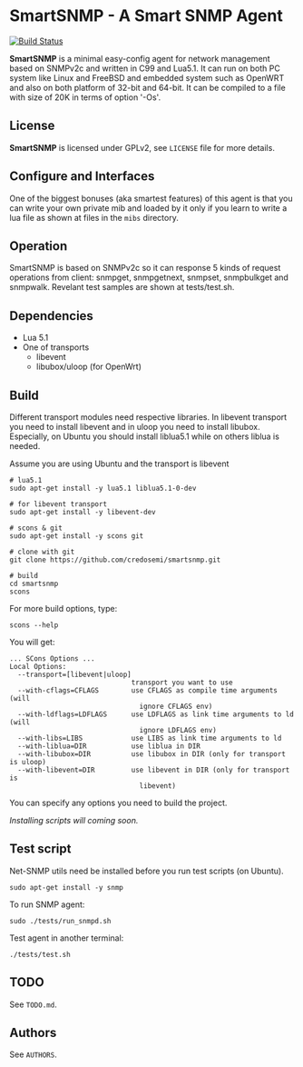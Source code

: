 SmartSNMP - A Smart SNMP Agent
==============================

[![Build Status](https://travis-ci.org/credosemi/smartsnmp.svg?branch=master)](https://travis-ci.org/credosemi/smartsnmp)

**SmartSNMP** is a minimal easy-config agent for network management based on SNMPv2c
and written in C99 and Lua5.1. It can run on both PC system like Linux and 
FreeBSD and embedded system such as OpenWRT and also on both platform of 32-bit 
and 64-bit. It can be compiled to a file with size of 20K in terms of option 
'-Os'.

License
-------

**SmartSNMP** is licensed under GPLv2, see `LICENSE` file for more details.

Configure and Interfaces
------------------------

One of the biggest bonuses (aka smartest features) of this agent is that you can
write your own private mib and loaded by it only if you learn to write a lua 
file as shown at files in the `mibs` directory.

Operation
---------

SmartSNMP is based on SNMPv2c so it can response 5 kinds of request operations 
from client: snmpget, snmpgetnext, snmpset, snmpbulkget and snmpwalk. Revelant 
test samples are shown at tests/test.sh.

Dependencies
------------

- Lua 5.1
- One of transports
  - libevent
  - libubox/uloop (for OpenWrt)

Build
-----

Different transport modules need respective libraries. In libevent transport you
need to install libevent and in uloop you need to install libubox. Especially, 
on Ubuntu you should install liblua5.1 while on others liblua is needed.

Assume you are using Ubuntu and the transport is libevent

    # lua5.1
    sudo apt-get install -y lua5.1 liblua5.1-0-dev

    # for libevent transport
    sudo apt-get install -y libevent-dev

    # scons & git
    sudo apt-get install -y scons git

    # clone with git
    git clone https://github.com/credosemi/smartsnmp.git
    
    # build
    cd smartsnmp
    scons

For more build options, type:

    scons --help

You will get:

    ... SCons Options ...
    Local Options:
      --transport=[libevent|uloop]
                                  transport you want to use
      --with-cflags=CFLAGS        use CFLAGS as compile time arguments (will
                                    ignore CFLAGS env)
      --with-ldflags=LDFLAGS      use LDFLAGS as link time arguments to ld (will
                                    ignore LDFLAGS env)
      --with-libs=LIBS            use LIBS as link time arguments to ld
      --with-liblua=DIR           use liblua in DIR
      --with-libubox=DIR          use libubox in DIR (only for transport is uloop)
      --with-libevent=DIR         use libevent in DIR (only for transport is
                                    libevent)

You can specify any options you need to build the project.

_Installing scripts will coming soon._

Test script
-----------

Net-SNMP utils need be installed before you run test scripts (on Ubuntu).

    sudo apt-get install -y snmp

To run SNMP agent:

    sudo ./tests/run_snmpd.sh

Test agent in another terminal:

    ./tests/test.sh

TODO
----

See `TODO.md`.

Authors
-------

See `AUTHORS`.
